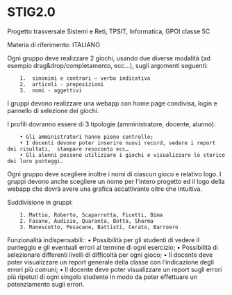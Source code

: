 # STIG2.0
Progetto trasversale Sistemi e Reti, TPSIT, Informatica, GPOI classe 5C

Materia di riferimento: ITALIANO

Ogni gruppo deve realizzare 2 giochi, usando due diverse modalità 
(ad esempio drag&drop/completamento, ecc...), sugli argomenti seguenti:
        
        1.  sinonimi e contrari – verbo indicativo
        2.  articoli - preposizioni
        3.  nomi - aggettivi

I gruppi devono realizzare una webapp con home page condivisa, login e pannello di selezione dei giochi.

I profili dovranno essere di 3 tipologie (amministratore, docente, alunno):

        • Gli amministratori hanno pieno controllo;
        • I docenti devono poter inserire nuovi record, vedere i report dei risultati,  stampare resoconto ecc…
        • Gli alunni possono utilizzare i giochi e visualizzare lo storico dei loro punteggi.

Ogni gruppo deve scegliere inoltre i nomi di ciascun gioco e relativo logo.
I gruppi devono anche scegliere un nome per l'intero progetto ed il logo della webapp che dovrà avere una grafica accattivante oltre che intuitiva.

Suddivisione in gruppi:

        1. Mattio, Roberto, Scaparrotta, Ficetti, Bima
        2. Fasano, Audisio, Quaranta, Botta, Sharma
        3. Manescotto, Pesacane, Battisti, Cerato, Barroero

Funzionalità indispensabili::
        • Possibilità per gli studenti di vedere il punteggio e gli eventuali errori al termine di ogni esercizio;
        • Possibilità di selezionare differenti livelli di difficoltà per ogni gioco;
        • Il docente deve poter visualizzare un report generale della classe con l’indicazione degli errori più comuni;
        • Il docente deve poter visualizzare un report sugli errori più ripetuti  di ogni singolo studente in modo da poter               effettuare un potenziamento sugli errori. 
